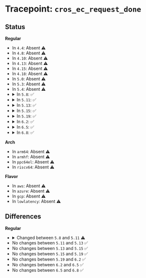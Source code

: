 # Tracepoint: <code>cros_ec_request_done</code>

## Status
<b>Regular</b>
<ul>
<li>
In <code>4.4</code>: Absent ⚠️
</li>
<li>
In <code>4.8</code>: Absent ⚠️
</li>
<li>
In <code>4.10</code>: Absent ⚠️
</li>
<li>
In <code>4.13</code>: Absent ⚠️
</li>
<li>
In <code>4.15</code>: Absent ⚠️
</li>
<li>
In <code>4.18</code>: Absent ⚠️
</li>
<li>
In <code>5.0</code>: Absent ⚠️
</li>
<li>
In <code>5.3</code>: Absent ⚠️
</li>
<li>
In <code>5.4</code>: Absent ⚠️
</li>
<li>
<details>
<summary>In <code>5.8</code>: ✅</summary>

Event:

```c
struct trace_event_raw_cros_ec_request_done {
    struct trace_entry ent;
    uint32_t version;
    uint32_t command;
    uint32_t result;
    int retval;
    char __data[0];
};
```
Function:

```c
void trace_event_raw_event_cros_ec_request_done(void *__data, struct cros_ec_command *cmd, int retval);
```
</details>
</li>
<li>
<details>
<summary>In <code>5.11</code>: ✅</summary>

Event:

```c
struct trace_event_raw_cros_ec_request_done {
    struct trace_entry ent;
    uint32_t version;
    uint32_t offset;
    uint32_t command;
    uint32_t outsize;
    uint32_t insize;
    uint32_t result;
    int retval;
    char __data[0];
};
```
Function:

```c
void trace_event_raw_event_cros_ec_request_done(void *__data, struct cros_ec_command *cmd, int retval);
```
</details>
</li>
<li>
<details>
<summary>In <code>5.13</code>: ✅</summary>

Event:

```c
struct trace_event_raw_cros_ec_request_done {
    struct trace_entry ent;
    uint32_t version;
    uint32_t offset;
    uint32_t command;
    uint32_t outsize;
    uint32_t insize;
    uint32_t result;
    int retval;
    char __data[0];
};
```
Function:

```c
void trace_event_raw_event_cros_ec_request_done(void *__data, struct cros_ec_command *cmd, int retval);
```
</details>
</li>
<li>
<details>
<summary>In <code>5.15</code>: ✅</summary>

Event:

```c
struct trace_event_raw_cros_ec_request_done {
    struct trace_entry ent;
    uint32_t version;
    uint32_t offset;
    uint32_t command;
    uint32_t outsize;
    uint32_t insize;
    uint32_t result;
    int retval;
    char __data[0];
};
```
Function:

```c
void trace_event_raw_event_cros_ec_request_done(void *__data, struct cros_ec_command *cmd, int retval);
```
</details>
</li>
<li>
<details>
<summary>In <code>5.19</code>: ✅</summary>

Event:

```c
struct trace_event_raw_cros_ec_request_done {
    struct trace_entry ent;
    uint32_t version;
    uint32_t offset;
    uint32_t command;
    uint32_t outsize;
    uint32_t insize;
    uint32_t result;
    int retval;
    char __data[0];
};
```
Function:

```c
void trace_event_raw_event_cros_ec_request_done(void *__data, struct cros_ec_command *cmd, int retval);
```
</details>
</li>
<li>
<details>
<summary>In <code>6.2</code>: ✅</summary>

Event:

```c
struct trace_event_raw_cros_ec_request_done {
    struct trace_entry ent;
    uint32_t version;
    uint32_t offset;
    uint32_t command;
    uint32_t outsize;
    uint32_t insize;
    uint32_t result;
    int retval;
    char __data[0];
};
```
Function:

```c
void trace_event_raw_event_cros_ec_request_done(void *__data, struct cros_ec_command *cmd, int retval);
```
</details>
</li>
<li>
<details>
<summary>In <code>6.5</code>: ✅</summary>

Event:

```c
struct trace_event_raw_cros_ec_request_done {
    struct trace_entry ent;
    uint32_t version;
    uint32_t offset;
    uint32_t command;
    uint32_t outsize;
    uint32_t insize;
    uint32_t result;
    int retval;
    char __data[0];
};
```
Function:

```c
void trace_event_raw_event_cros_ec_request_done(void *__data, struct cros_ec_command *cmd, int retval);
```
</details>
</li>
<li>
<details>
<summary>In <code>6.8</code>: ✅</summary>

Event:

```c
struct trace_event_raw_cros_ec_request_done {
    struct trace_entry ent;
    uint32_t version;
    uint32_t offset;
    uint32_t command;
    uint32_t outsize;
    uint32_t insize;
    uint32_t result;
    int retval;
    char __data[0];
};
```
Function:

```c
void trace_event_raw_event_cros_ec_request_done(void *__data, struct cros_ec_command *cmd, int retval);
```
</details>
</li>
</ul>
<b>Arch</b>
<ul>
<li>
In <code>arm64</code>: Absent ⚠️
</li>
<li>
In <code>armhf</code>: Absent ⚠️
</li>
<li>
In <code>ppc64el</code>: Absent ⚠️
</li>
<li>
In <code>riscv64</code>: Absent ⚠️
</li>
</ul>
<b>Flavor</b>
<ul>
<li>
In <code>aws</code>: Absent ⚠️
</li>
<li>
In <code>azure</code>: Absent ⚠️
</li>
<li>
In <code>gcp</code>: Absent ⚠️
</li>
<li>
In <code>lowlatency</code>: Absent ⚠️
</li>
</ul>

## Differences
<b>Regular</b>
<ul>
<li>
<details>
<summary>Changed between <code>5.8</code> and <code>5.11</code> ⚠️</summary>
<ul>
<li>
<b>Event changed. </b>
</li>
<li>
<b>Field added. </b>
<code>uint32_t offset</code>
</li>
<li>
<b>Field added. </b>
<code>uint32_t outsize</code>
</li>
<li>
<b>Field added. </b>
<code>uint32_t insize</code>
</li>
</ul>
</details>
</li>
<li>
No changes between <code>5.11</code> and <code>5.13</code> ✅
</li>
<li>
No changes between <code>5.13</code> and <code>5.15</code> ✅
</li>
<li>
No changes between <code>5.15</code> and <code>5.19</code> ✅
</li>
<li>
No changes between <code>5.19</code> and <code>6.2</code> ✅
</li>
<li>
No changes between <code>6.2</code> and <code>6.5</code> ✅
</li>
<li>
No changes between <code>6.5</code> and <code>6.8</code> ✅
</li>
</ul>
